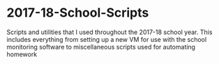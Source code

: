 # 2017-18-School-Scripts
Scripts and utilities that I used throughout the 2017-18 school year. This includes everything from setting up a new VM for use with the school monitoring software to miscellaneous scripts used for automating homework

